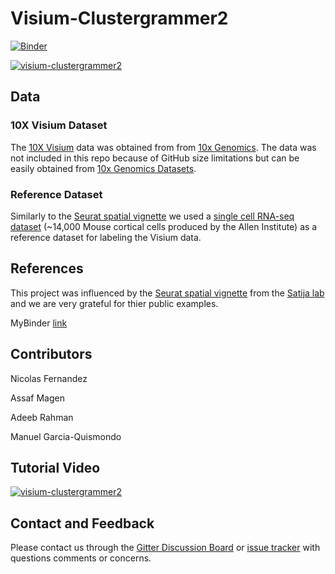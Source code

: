 # Visium-Clustergrammer2

[![Binder](https://mybinder.org/badge_logo.svg)](http://bit.ly/visium-clustergrammer2)

[![visium-clustergrammer2](img/visium-clustergrammer2_borderless.gif)](http://bit.ly/visium-clustergrammer2)



## Data

### 10X Visium Dataset
The [10X Visium](https://www.10xgenomics.com/spatial-transcriptomics/) data was obtained from from [10x Genomics](https://www.10xgenomics.com/resources/datasets/). The data was not included in this repo because of GitHub size limitations but can be easily obtained from [10x Genomics Datasets](https://www.10xgenomics.com/resources/datasets/).

### Reference Dataset
Similarly to the [Seurat spatial vignette](https://satijalab.org/seurat/v3.1/spatial_vignette.html) we used a [single cell RNA-seq dataset](https://www.nature.com/articles/nn.4216) (~14,000 Mouse cortical cells produced by the Allen Institute) as a reference dataset for labeling the Visium data.


## References
This project was influenced by the [Seurat spatial vignette](https://satijalab.org/seurat/v3.1/spatial_vignette.html) from the [Satija lab](https://satijalab.org/) and we are very grateful for thier public examples.

MyBinder [link](https://mybinder.org/v2/gh/ismms-himc/visium-clustergrammer2/master?urlpath=voila%2Frender%2Findex.ipynb)


## Contributors

Nicolas Fernandez

Assaf Magen

Adeeb Rahman

Manuel Garcia-Quismondo

## Tutorial Video
[![visium-clustergrammer2](http://img.youtube.com/vi/eGDZA-xm_oc/0.jpg)](http://www.youtube.com/watch?v=eGDZA-xm_oc)

## Contact and Feedback

Please contact us through the [Gitter Discussion Board](https://gitter.im/clustergrammer2) or [issue tracker](https://github.com/ismms-himc/visium-clustergrammer2/issues) with questions comments or concerns.

